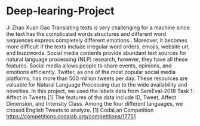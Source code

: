 # Deep-learing-Project
Ji Zhao  Xuan Gao
Translating texts is very challenging for a machine since the text has the complicated words
structures and different word sequences express completely different emotions.. Moreover, it
becomes more difficult if the texts include irregular word orders, emojis, website url, and
buzzwords. Social media contents provide abundant text sources for natural language processing
(NLP) research, however, they have all these features.
Social media allows people to share events, opinions, and emotions efficiently. Twitter, as one of
the most popular social media platforms, has more than 500 million tweets per day. These
resources are valuable for Natural Language Processing due to the wide availability and
novelties.
In this project, we used the labels data from SemEval-2018 Task 1: Affect in Tweets.[1] The
features of the data include ID, Tweet, Affect Dimension, and Intensity Class. Among the four
different languages, we chosed English Tweets to analyze.
[1] CodaLan Competition https://competitions.codalab.org/competitions/17751
